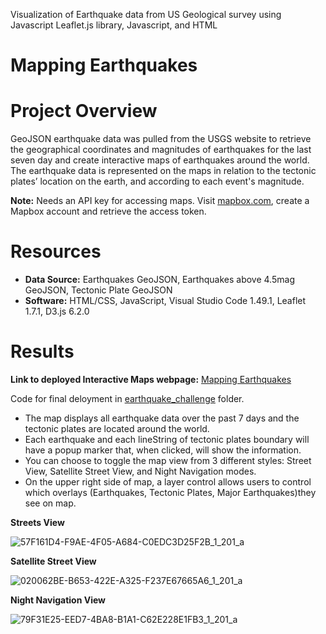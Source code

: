 Visualization of Earthquake data from US Geological survey using Javascript Leaflet.js library, Javascript, and HTML

# Mapping Earthquakes

# Project Overview
GeoJSON earthquake data was pulled from the USGS website to retrieve the geographical coordinates and magnitudes of earthquakes for the last seven day and create interactive maps of earthquakes around the world. The earthquake data is represented on the maps in relation to the tectonic plates’ location on the earth, and according to each event's magnitude.

**Note:** Needs an API key for accessing maps. Visit [mapbox.com](https://www.mapbox.com/), create a Mapbox account and retrieve the access token.

# Resources
* **Data Source:** Earthquakes GeoJSON, Earthquakes above 4.5mag GeoJSON, Tectonic Plate GeoJSON
* **Software:** HTML/CSS, JavaScript, Visual Studio Code 1.49.1, Leaflet 1.7.1, D3.js 6.2.0

# Results

**Link to deployed Interactive Maps webpage:** [Mapping Earthquakes](https://ramya-ramamur.github.io/Earthquake_Mapping/)

Code for final deloyment in [earthquake_challenge](https://github.com/ramya-ramamur/Mapping_Earthquakes/tree/main/earthquake_challenge) folder.

* The map displays all earthquake data over the past 7 days and the tectonic plates are located around the world.
* Each earthquake and each lineString of tectonic plates boundary will have a popup marker that, when clicked, will show the information.
* You can choose to toggle the map view from 3 different styles: Street View, Satellite Street View, and Night Navigation modes.
* On the upper right side of map, a layer control allows users to control which overlays (Earthquakes, Tectonic Plates, Major Earthquakes)they see on map.

**Streets View**

![57F161D4-F9AE-4F05-A684-C0EDC3D25F2B_1_201_a](https://user-images.githubusercontent.com/75961057/151754598-71a19005-2bb4-4ea9-9b28-b4dc37c47ffb.jpeg)

**Satellite Street View**

![020062BE-B653-422E-A325-F237E67665A6_1_201_a](https://user-images.githubusercontent.com/75961057/151754679-1497b740-4708-4a64-a5b3-df86ff5b2c23.jpeg)

**Night Navigation View**

![79F31E25-EED7-4BA8-B1A1-C62E228E1FB3_1_201_a](https://user-images.githubusercontent.com/75961057/151754752-e7354344-4fcb-4f3a-ba41-3915f25f98af.jpeg)
